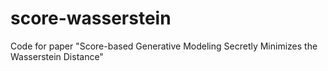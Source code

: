 # score-wasserstein
Code for paper "Score-based Generative Modeling Secretly Minimizes the Wasserstein Distance"
